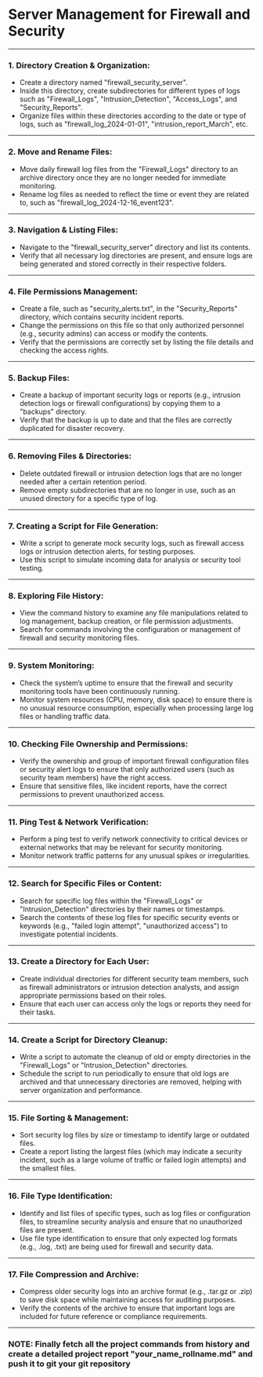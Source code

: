 # Server Management for Firewall and Security

---

### **1. Directory Creation & Organization:**
   - Create a directory named "firewall_security_server".
   - Inside this directory, create subdirectories for different types of logs such as "Firewall_Logs", "Intrusion_Detection", "Access_Logs", and "Security_Reports".
   - Organize files within these directories according to the date or type of logs, such as "firewall_log_2024-01-01", "intrusion_report_March", etc.

---

### **2. Move and Rename Files:**
   - Move daily firewall log files from the "Firewall_Logs" directory to an archive directory once they are no longer needed for immediate monitoring.
   - Rename log files as needed to reflect the time or event they are related to, such as "firewall_log_2024-12-16_event123".

---

### **3. Navigation & Listing Files:**
   - Navigate to the "firewall_security_server" directory and list its contents.
   - Verify that all necessary log directories are present, and ensure logs are being generated and stored correctly in their respective folders.

---

### **4. File Permissions Management:**
   - Create a file, such as "security_alerts.txt", in the "Security_Reports" directory, which contains security incident reports.
   - Change the permissions on this file so that only authorized personnel (e.g., security admins) can access or modify the contents.
   - Verify that the permissions are correctly set by listing the file details and checking the access rights.

---

### **5. Backup Files:**
   - Create a backup of important security logs or reports (e.g., intrusion detection logs or firewall configurations) by copying them to a "backups" directory.
   - Verify that the backup is up to date and that the files are correctly duplicated for disaster recovery.

---

### **6. Removing Files & Directories:**
   - Delete outdated firewall or intrusion detection logs that are no longer needed after a certain retention period.
   - Remove empty subdirectories that are no longer in use, such as an unused directory for a specific type of log.

---

### **7. Creating a Script for File Generation:**
   - Write a script to generate mock security logs, such as firewall access logs or intrusion detection alerts, for testing purposes.
   - Use this script to simulate incoming data for analysis or security tool testing.

---

### **8. Exploring File History:**
   - View the command history to examine any file manipulations related to log management, backup creation, or file permission adjustments.
   - Search for commands involving the configuration or management of firewall and security monitoring files.

---

### **9. System Monitoring:**
   - Check the system’s uptime to ensure that the firewall and security monitoring tools have been continuously running.
   - Monitor system resources (CPU, memory, disk space) to ensure there is no unusual resource consumption, especially when processing large log files or handling traffic data.

---

### **10. Checking File Ownership and Permissions:**
   - Verify the ownership and group of important firewall configuration files or security alert logs to ensure that only authorized users (such as security team members) have the right access.
   - Ensure that sensitive files, like incident reports, have the correct permissions to prevent unauthorized access.

---

### **11. Ping Test & Network Verification:**
   - Perform a ping test to verify network connectivity to critical devices or external networks that may be relevant for security monitoring.
   - Monitor network traffic patterns for any unusual spikes or irregularities.

---

### **12. Search for Specific Files or Content:**
   - Search for specific log files within the "Firewall_Logs" or "Intrusion_Detection" directories by their names or timestamps.
   - Search the contents of these log files for specific security events or keywords (e.g., "failed login attempt", "unauthorized access") to investigate potential incidents.

---

### **13. Create a Directory for Each User:**
   - Create individual directories for different security team members, such as firewall administrators or intrusion detection analysts, and assign appropriate permissions based on their roles.
   - Ensure that each user can access only the logs or reports they need for their tasks.

---

### **14. Create a Script for Directory Cleanup:**
   - Write a script to automate the cleanup of old or empty directories in the "Firewall_Logs" or "Intrusion_Detection" directories.
   - Schedule the script to run periodically to ensure that old logs are archived and that unnecessary directories are removed, helping with server organization and performance.

---

### **15. File Sorting & Management:**
   - Sort security log files by size or timestamp to identify large or outdated files.
   - Create a report listing the largest files (which may indicate a security incident, such as a large volume of traffic or failed login attempts) and the smallest files.

---

### **16. File Type Identification:**
   - Identify and list files of specific types, such as log files or configuration files, to streamline security analysis and ensure that no unauthorized files are present.
   - Use file type identification to ensure that only expected log formats (e.g., .log, .txt) are being used for firewall and security data.

---

### **17. File Compression and Archive:**
   - Compress older security logs into an archive format (e.g., .tar.gz or .zip) to save disk space while maintaining access for auditing purposes.
   - Verify the contents of the archive to ensure that important logs are included for future reference or compliance requirements.

---

### NOTE: Finally fetch all the project commands from history and create a detailed project report "your_name_rollname.md" and push it to git your git repository